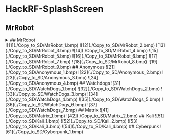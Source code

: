 # HackRF-SplashScreen
## MrRobot
<details>
  <summary>## MrRobot</summary>

  ```
  long console output here
  ```
</details>
![11](./Copy_to_SD/MrRobot_1.bmp)
![12](./Copy_to_SD/MrRobot_2.bmp)
![13](./Copy_to_SD/MrRobot_3.bmp)
![14](./Copy_to_SD/MrRobot_4.bmp)
![15](./Copy_to_SD/MrRobot_5.bmp)
![16](./Copy_to_SD/MrRobot_6.bmp)
![17](./Copy_to_SD/MrRobot_7.bmp)
![18](./Copy_to_SD/MrRobot_8.bmp)
![19](./Copy_to_SD/MrRobot_9.bmp)
## Anonymous
![21](./Copy_to_SD/Anonymous_1.bmp)
![22](./Copy_to_SD/Anonymous_2.bmp)
![23](./Copy_to_SD/Anonymous_3.bmp)
![24](./Copy_to_SD/Anonymous_4.bmp)
## Watchdogs
![31](./Copy_to_SD/WatchDogs_1.bmp)
![32](./Copy_to_SD/WatchDogs_2.bmp)
![33](./Copy_to_SD/WatchDogs_3.bmp)
![34](./Copy_to_SD/WatchDogs_4.bmp)
![35](./Copy_to_SD/WatchDogs_5.bmp)
![36](./Copy_to_SD/WatchDogs_6.bmp)
![37](./Copy_to_SD/WatchDogs_7.bmp)
## Matrix
![41](./Copy_to_SD/Matrix_1.bmp)
![42](./Copy_to_SD/Matrix_2.bmp)
## Kali
![51](./Copy_to_SD/Kali_1.bmp)
![52](./Copy_to_SD/Kali_2.bmp)
![53](./Copy_to_SD/Kali_3.bmp)
![54](./Copy_to_SD/Kali_4.bmp)
## Cyberpunk
![61](./Copy_to_SD/Cyberpunk_1.bmp)
